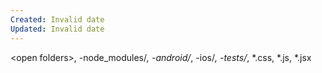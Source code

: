 ```yaml
---
Created: Invalid date
Updated: Invalid date
---
```

<open folders>, -node_modules/*, -android/*, -ios/*, -_tests_/*, *.css, *.js, *.jsx